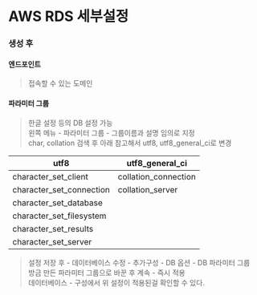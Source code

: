 AWS RDS 세부설정
==============

### 생성 후
#### 엔드포인트
> 접속할 수 있는 도메인

#### 파라미터 그룹
> 한글 설정 등의 DB 설정 가능   
> 왼쪽 메뉴 - 파라미터 그룹 - 그룹이름과 설명 임의로 지정   
> char, collation 검색 후 아래 참고해서 utf8, utf8_general_ci로 변경

|utf8|utf8_general_ci|
|---|---|
|character_set_client|collation_connection|
|character_set_connection|collation_server|
|character_set_database||
|character_set_filesystem||
|character_set_results||
|character_set_server||

> 설정 저장 후 - 데이터베이스 수정 - 추가구성 - DB 옵션 - DB 파라미터 그룹   
> 방금 만든 파라미터 그룹으로 바꾼 후 계속 - 즉시 적용   
> 데이터베이스 - 구성에서 위 설정이 적용된걸 확인할 수 있다. 


